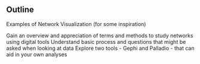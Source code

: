 ## Outline

Examples of Network Visualization (for some inspiration)

Gain an overview and appreciation of terms and methods to study networks using digital tools
Understand basic process and questions that might be asked when looking at data
Explore two tools - Gephi and Palladio - that can aid in your own analyses

